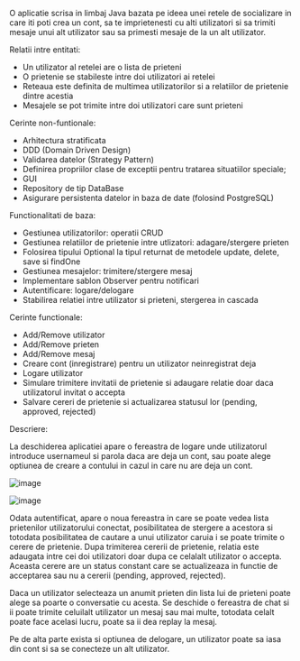 O aplicatie scrisa in limbaj Java bazata pe ideea unei retele de socializare in care iti poti crea un cont, sa te imprietenesti cu alti utilizatori si sa trimiti mesaje unui alt utilizator sau sa primesti mesaje de la un alt utilizator.

Relatii intre entitati:
- Un utilizator al retelei are o lista de prieteni
- O prietenie se stabileste intre doi utilizatori ai retelei
- Reteaua este definita de multimea utilizatorilor si a relatiilor de prietenie dintre acestia
- Mesajele se pot trimite intre doi utilizatori care sunt prieteni

Cerinte non-funtionale:
- Arhitectura stratificata 
- DDD (Domain Driven Design) 
- Validarea datelor (Strategy Pattern) 
- Definirea propriilor clase de exceptii pentru tratarea situatiilor speciale;
- GUI
- Repository de tip DataBase
- Asigurare persistenta datelor in baza de date (folosind PostgreSQL)


Functionalitati de baza:
- Gestiunea utilizatorilor: operatii CRUD
- Gestiunea relatiilor de prietenie intre utlizatori: adagare/stergere prieten
- Folosirea tipului Optional la tipul returnat de metodele update, delete, save si findOne
- Gestiunea mesajelor: trimitere/stergere mesaj
- Implementare sablon Observer pentru notificari
- Autentificare: logare/delogare
- Stabilirea relatiei intre utilizator si prieteni, stergerea in cascada

   
Cerinte functionale:
- Add/Remove utilizator
- Add/Remove prieten
- Add/Remove mesaj
- Creare cont (inregistrare) pentru un utilizator neinregistrat deja
- Logare utilizator
- Simulare trimitere invitatii de prietenie si adaugare relatie doar daca utilizatorul invitat o accepta
- Salvare cereri de prietenie si actualizarea statusul lor (pending, approved, rejected)

Descriere:

La deschiderea aplicatiei apare o fereastra de logare unde utilizatorul introduce usernameul si parola daca are deja un cont, sau poate alege optiunea de creare a contului in cazul in care nu are deja un cont. 

![image](https://github.com/cristianamihu/Java-project---Social-Network/assets/128689630/c5aaf615-63b6-432e-a600-a52880c1cff1)

![image](https://github.com/cristianamihu/Java-project---Social-Network/assets/128689630/eac993e9-6681-4973-b906-c22995ffb0ba)

Odata autentificat, apare o noua fereastra in care se poate vedea lista prietenilor utilizatorului conectat, posibilitatea de stergere a acestora si totodata posibilitatea de cautare a unui utilizator caruia i se poate trimite o cerere de prietenie. Dupa trimiterea cererii de prietenie, relatia este adaugata intre cei doi utilizatori doar dupa ce celalalt utilizator o accepta. Aceasta cerere are un status constant care se actualizeaza in functie de acceptarea sau nu a cererii (pending, approved, rejected).

Daca un utilizator selecteaza un anumit prieten din lista lui de prieteni poate alege sa poarte o conversatie cu acesta. Se deschide o fereastra de chat si ii poate trimite celuilalt utilizator un mesaj sau mai multe, totodata celalt poate face acelasi lucru, poate sa ii dea replay la mesaj. 

Pe de alta parte exista si optiunea de delogare, un utilizator poate sa iasa din cont si sa se conecteze un alt utilizator.
